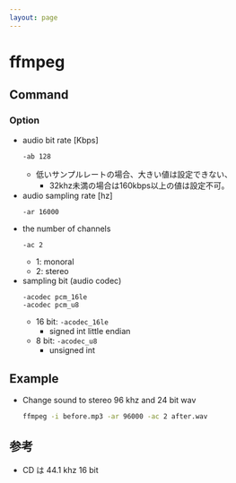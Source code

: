 ```yaml
---
layout: page
---
```


# ffmpeg

## Command

### Option

* audio bit rate [Kbps]
    ```
    -ab 128
    ```
    * 低いサンプルレートの場合、大きい値は設定できない、
        * 32khz未満の場合は160kbps以上の値は設定不可。
* audio sampling rate [hz]
    ```
    -ar 16000
    ```
* the number of channels
    ```sh
    -ac 2
    ```
    * 1: monoral
    * 2: stereo
* sampling bit (audio codec)
    ```
    -acodec pcm_16le
    -acodec pcm_u8
    ```
    * 16 bit: `-acodec_16le`
        * signed int little endian
    * 8 bit: `-acodec_u8`
        * unsigned int

## Example

* Change sound to stereo 96 khz and 24 bit wav
    ```sh
    ffmpeg -i before.mp3 -ar 96000 -ac 2 after.wav
    ```
    
## 参考

* CD は 44.1 khz 16 bit